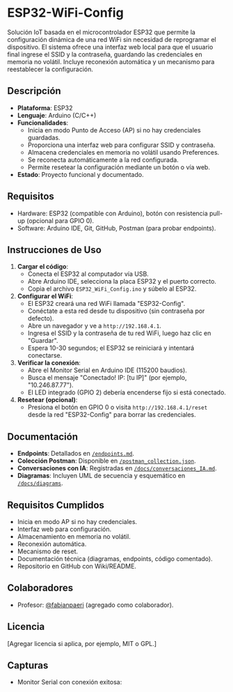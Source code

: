 # ESP32-WiFi-Config

Solución IoT basada en el microcontrolador ESP32 que permite la configuración dinámica de una red WiFi sin necesidad de reprogramar el dispositivo. El sistema ofrece una interfaz web local para que el usuario final ingrese el SSID y la contraseña, guardando las credenciales en memoria no volátil. Incluye reconexión automática y un mecanismo para reestablecer la configuración.

## Descripción
- **Plataforma**: ESP32
- **Lenguaje**: Arduino (C/C++)
- **Funcionalidades**:
  - Inicia en modo Punto de Acceso (AP) si no hay credenciales guardadas.
  - Proporciona una interfaz web para configurar SSID y contraseña.
  - Almacena credenciales en memoria no volátil usando Preferences.
  - Se reconecta automáticamente a la red configurada.
  - Permite resetear la configuración mediante un botón o vía web.
- **Estado**: Proyecto funcional y documentado.

## Requisitos
- Hardware: ESP32 (compatible con Arduino), botón con resistencia pull-up (opcional para GPIO 0).
- Software: Arduino IDE, Git, GitHub, Postman (para probar endpoints).

## Instrucciones de Uso
1. **Cargar el código**:
   - Conecta el ESP32 al computador vía USB.
   - Abre Arduino IDE, selecciona la placa ESP32 y el puerto correcto.
   - Copia el archivo `ESP32_WiFi_Config.ino` y súbelo al ESP32.
2. **Configurar el WiFi**:
   - El ESP32 creará una red WiFi llamada "ESP32-Config".
   - Conéctate a esta red desde tu dispositivo (sin contraseña por defecto).
   - Abre un navegador y ve a `http://192.168.4.1`.
   - Ingresa el SSID y la contraseña de tu red WiFi, luego haz clic en "Guardar".
   - Espera 10-30 segundos; el ESP32 se reiniciará y intentará conectarse.
3. **Verificar la conexión**:
   - Abre el Monitor Serial en Arduino IDE (115200 baudios).
   - Busca el mensaje "Conectado! IP: [tu IP]" (por ejemplo, "10.246.87.77").
   - El LED integrado (GPIO 2) debería encenderse fijo si está conectado.
4. **Resetear (opcional)**:
   - Presiona el botón en GPIO 0 o visita `http://192.168.4.1/reset` desde la red "ESP32-Config" para borrar las credenciales.

## Documentación
- **Endpoints**: Detallados en [`/endpoints.md`](./endpoints.md).
- **Colección Postman**: Disponible en [`/postman_collection.json`](./postman_collection.json).
- **Conversaciones con IA**: Registradas en [`/docs/conversaciones_IA.md`](./conversaciones_IA.md).
- **Diagramas**: Incluyen UML de secuencia y esquemático en [`/docs/diagrams`](./diagrams).

## Requisitos Cumplidos
- Inicia en modo AP si no hay credenciales.
- Interfaz web para configuración.
- Almacenamiento en memoria no volátil.
- Reconexión automática.
- Mecanismo de reset.
- Documentación técnica (diagramas, endpoints, código comentado).
- Repositorio en GitHub con Wiki/README.

## Colaboradores
- Profesor: [@fabianpaeri](https://github.com/fabianpaeri) (agregado como colaborador).

## Licencia
[Agregar licencia si aplica, por ejemplo, MIT o GPL.]

## Capturas
- Monitor Serial con conexión exitosa:

